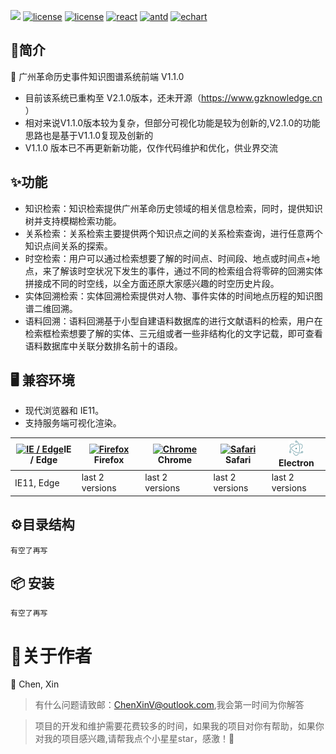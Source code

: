 ![](https://www.wujunchao.top/wp-content/uploads/2021/05/图片1.png)
[![license](https://img.shields.io/badge/author-WuJunchao-purple)](https://github.com/junchaoIU/Canton-KG-React/blob/main/LICENSE)
[![license](https://img.shields.io/crates/l/rustc-serialize)](https://github.com/junchaoIU/Canton-KG-React/blob/main/LICENSE)
[![react](https://img.shields.io/badge/Springboot2.2.5-yellowgreen)](https://github.com/facebook/springboot)
[![antd](https://img.shields.io/badge/antd-3.17.0-orange)](https://github.com/ant-design/ant-design)
[![echart](https://img.shields.io/badge/echart-4.7.0-green)](https://github.com/apache/echarts)

## 🌈简介
🎉  广州革命历史事件知识图谱系统前端 V1.1.0
- 目前该系统已重构至 V2.1.0版本，还未开源（https://www.gzknowledge.cn ）
- 相对来说V1.1.0版本较为复杂，但部分可视化功能是较为创新的,V2.1.0的功能思路也是基于V1.1.0复现及创新的
- V1.1.0 版本已不再更新新功能，仅作代码维护和优化，供业界交流

## ✨功能
- 知识检索：知识检索提供广州革命历史领域的相关信息检索，同时，提供知识树并支持模糊检索功能。
- 关系检索：关系检索主要提供两个知识点之间的关系检索查询，进行任意两个知识点间关系的探索。
- 时空检索：用户可以通过检索想要了解的时间点、时间段、地点或时间点+地点，来了解该时空状况下发生的事件，通过不同的检索组合将零碎的回溯实体拼接成不同的时空线，以全方面还原大家感兴趣的时空历史片段。
- 实体回溯检索：实体回溯检索提供对人物、事件实体的时间地点历程的知识图谱二维回溯。
- 语料回溯：语料回溯基于小型自建语料数据库的进行文献语料的检索，用户在检索框检索想要了解的实体、三元组或者一些非结构化的文字记载，即可查看语料数据库中关联分数排名前十的语段。

## 🖥 兼容环境

- 现代浏览器和 IE11。
- 支持服务端可视化渲染。

| [<img src="https://raw.githubusercontent.com/alrra/browser-logos/master/src/edge/edge_48x48.png" alt="IE / Edge" width="24px" height="24px" />](http://godban.github.io/browsers-support-badges/)IE / Edge | [<img src="https://raw.githubusercontent.com/alrra/browser-logos/master/src/firefox/firefox_48x48.png" alt="Firefox" width="24px" height="24px" />](http://godban.github.io/browsers-support-badges/)Firefox | [<img src="https://raw.githubusercontent.com/alrra/browser-logos/master/src/chrome/chrome_48x48.png" alt="Chrome" width="24px" height="24px" />](http://godban.github.io/browsers-support-badges/)Chrome | [<img src="https://raw.githubusercontent.com/alrra/browser-logos/master/src/safari/safari_48x48.png" alt="Safari" width="24px" height="24px" />](http://godban.github.io/browsers-support-badges/)Safari | [<img src="https://raw.githubusercontent.com/alrra/browser-logos/master/src/electron/electron_48x48.png" alt="Electron" width="24px" height="24px" />](http://godban.github.io/browsers-support-badges/)Electron |
| ------------------------------------------------------------ | ------------------------------------------------------------ | ------------------------------------------------------------ | ------------------------------------------------------------ | ------------------------------------------------------------ |
| IE11, Edge                                                   | last 2 versions                                              | last 2 versions                                              | last 2 versions                                              | last 2 versions                                              |




## ⚙目录结构
```
有空了再写
```

## 📦 安装

```
有空了再写
```

# 🌸关于作者
🍧 Chen, Xin

> 有什么问题请致邮：ChenXinV@outlook.com,我会第一时间为你解答


> 项目的开发和维护需要花费较多的时间，如果我的项目对你有帮助，如果你对我的项目感兴趣,请帮我点个小星星star，感激！🍉





